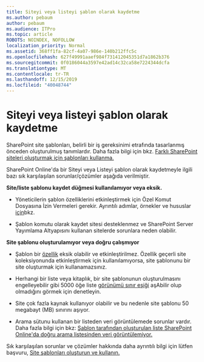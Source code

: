 ```yaml
---
title: Siteyi veya listeyi şablon olarak kaydetme
ms.author: pebaum
author: pebaum
ms.audience: ITPro
ms.topic: article
ROBOTS: NOINDEX, NOFOLLOW
localization_priority: Normal
ms.assetid: 368ff1fa-82cf-4a07-986e-140b212ffc5c
ms.openlocfilehash: 627f49991aaef984f731412045351d7a1862b376
ms.sourcegitcommit: 0f0186044a3597e42ad14c32ca58e7224344dcfa
ms.translationtype: MT
ms.contentlocale: tr-TR
ms.lasthandoff: 12/15/2019
ms.locfileid: "40048744"
---
```

# <a name="save-site-or-list-as-a-template"></a>Siteyi veya listeyi şablon olarak kaydetme

SharePoint site şablonları, belirli bir iş gereksinimi etrafında tasarlanmış önceden oluşturulmuş tanımlardır. Daha fazla bilgi için bkz. [Farklı SharePoint siteleri oluşturmak için şablonları kullanma.](https://support.office.com/article/using-templates-to-create-different-kinds-of-sharepoint-sites-449eccec-ff99-4cf3-b62e-dcfee37e8da4)

SharePoint Online'da bir Siteyi veya Listeyi şablon olarak kaydetmeyle ilgili bazı sık karşılaşılan sorunlar/çözümler aşağıda verilmiştir.

**Site/liste şablonu kaydet düğmesi kullanılamıyor veya eksik.** 

- Yöneticilerin şablon özelliklerini etkinleştirmek için Özel Komut Dosyasına İzin Vermeleri gerekir. Ayrıntılı adımlar, örnekler ve hususlar [için](https://docs.microsoft.com/sharepoint/allow-or-prevent-custom-script)bkz.


- Şablon komutu olarak kaydet sitesi desteklenmez ve SharePoint Server Yayımlama Altyapısını kullanan sitelerde sorunlara neden olabilir.


**Site şablonu oluşturulamıyor veya doğru çalışmıyor**

- Şablon bir [özellik](https://social.technet.microsoft.com/wiki/contents/articles/14423.sharepoint-2013-existing-features-guid.aspx) eksik olabilir ve etkinleştirilmez. Özellik geçerli site koleksiyonunda etkinleştirmek için kullanılamıyorsa, site şablonunu bir site oluşturmak için kullanamazsınız.


- Herhangi bir liste veya kitaplık, bir site şablonunun oluşturulmasını engelleyebilir gibi 5000 öğe liste [görünümü sınır eşiği](https://support.office.com/article/Manage-large-lists-and-libraries-in-SharePoint-B8588DAE-9387-48C2-9248-C24122F07C59) aşAbilir olup olmadığını görmek için denetleyin.


- Site çok fazla kaynak kullanıyor olabilir ve bu nedenle site şablonu 50 megabayt (MB) sınırını aşıyor.


- Arama sütunu kullanan bir listeden veri görüntülemede sorunlar vardır. Daha fazla bilgi için bkz: [Şablon tarafından oluşturulan liste SharePoint Online'da doğru arama listesinden veri görüntülemiyor.](https://docs.microsoft.com/sharepoint/support/lists-and-libraries/template-generated-list-incorrect-data)


Sık karşılaşılan sorunlar ve çözümler hakkında daha ayrıntılı bilgi için lütfen başvuru, [Site şablonları oluşturun ve kullanın.](https://support.office.com/article/Create-and-use-site-templates-60371B0F-00E0-4C49-A844-34759EBDD989)

